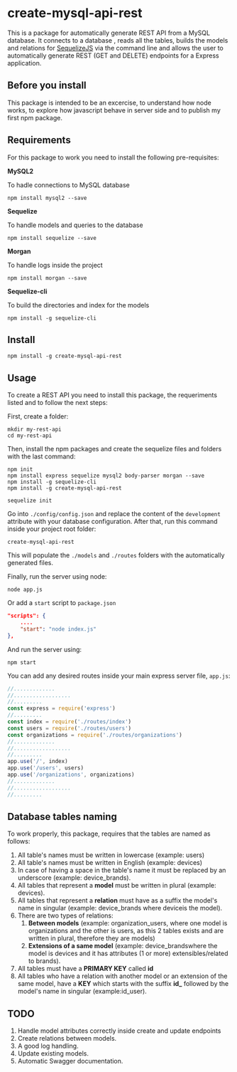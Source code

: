 # create-mysql-api-rest
This is a package for automatically generate REST API from a MySQL database.
It connects to a database , reads all the tables, builds the models and relations for [SequelizeJS](https://github.com/sequelize/sequelize) via the command line and allows the user to automatically generate REST (GET and DELETE) endpoints for a Express application.

## Before you install
This package is intended to be an excercise, to understand how node works, to explore how javascript behave in server side and to publish my first npm package.


## Requirements
For this package to work you need to install the following pre-requisites:

**MySQL2**

To hadle connections to MySQL database

    npm install mysql2 --save

**Sequelize**

To handle models and queries to the database

    npm install sequelize --save

**Morgan**

To handle logs inside the project

    npm install morgan --save

**Sequelize-cli**

To build the directories and index for the models 

    npm install -g sequelize-cli

## Install

    npm install -g create-mysql-api-rest

## Usage

To create a REST API you need to install this package, the requeriments listed and to follow the next steps:

First, create a folder:

    mkdir my-rest-api
    cd my-rest-api

Then, install the npm packages and create the sequelize files and folders with the last command:

    npm init
    npm install express sequelize mysql2 body-parser morgan --save
    npm install -g sequelize-cli
    npm install -g create-mysql-api-rest

    sequelize init

Go into `./config/config.json` and replace the content of the `development` attribute with your database configuration.
After that, run this command inside your project root folder:

    create-mysql-api-rest

This will populate the `./models` and `./routes` folders with the automatically generated files.

Finally, run the server using node:

    node app.js

Or add a `start` script to `package.json`

~~~json 
"scripts": {
    ....
    "start": "node index.js"
},
~~~

And run the server using:

    npm start

You can add any desired routes inside your main express server file, `app.js`:

~~~js
//.............
//..................
//.........
const express = require('express')
//.........
const index = require('./routes/index')
const users = require('./routes/users')
const organizations = require('./routes/organizations')
//.............
//..................
//.........
app.use('/', index)
app.use('/users', users)
app.use('/organizations', organizations)
//.............
//..................
//.........
~~~

## Database tables naming
To work properly, this package, requires that the tables are named as follows:

1. All table's names must be written in lowercase (example: ​users)
1. All table's names must be written in English (example: devices)
1. In case of having a space in the table's name it must be replaced by an underscore 
(example: ​device_brands​).
1. All tables that represent a **model** must be written in plural (example: ​devices​).
1. All tables that represent a **relation** must have as a suffix the model's name in singular (example: ​device_brands​ where ​device​ is the model). 
1. There are two types of relations:
    1. **Between models** (example: ​organization_users​, where one model is ​organizations​ and the other is ​users​, as this 2 tables exists and are written in plural, therefore they are models)
    1. **Extensions of a same model** (example: ​device_brands​ where the model is ​devices​ and it has attributes (1 or more) extensibles/related to ​brands​).
1. All tables must have a **PRIMARY KEY** called **id**
1. All tables who have a relation with another model or an extension of the same model, have a **KEY** which starts with the suffix **id_** followed by the model's name in singular (example: ​id_user​).


## TODO
1. Handle model attributes correctly inside create and update endpoints
1. Create relations between models.
1. A good log handling.
1. Update existing models.
1. Automatic Swagger documentation.
